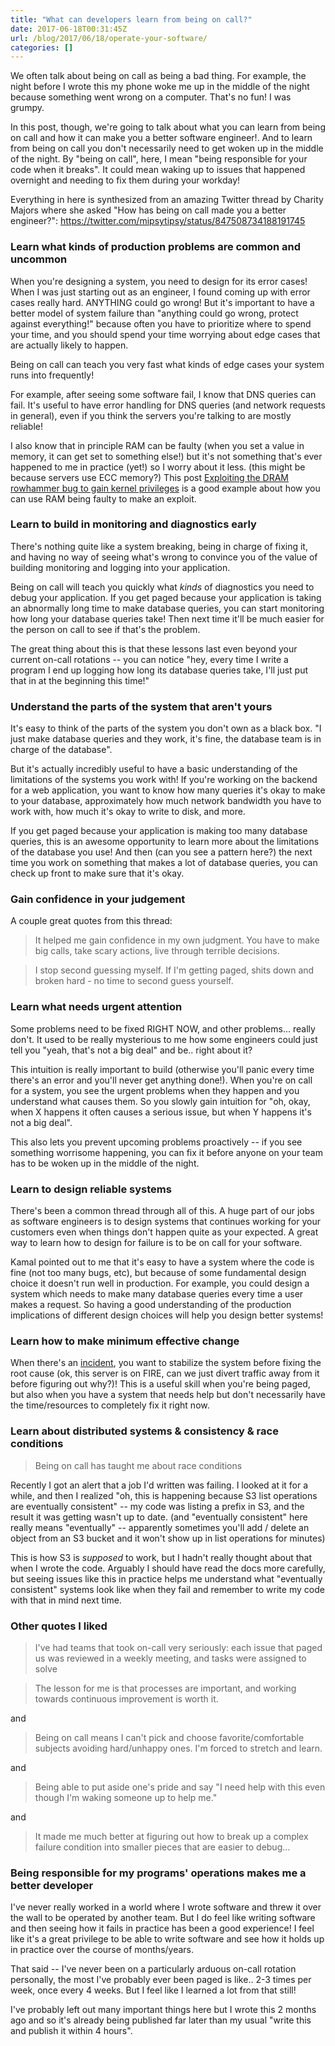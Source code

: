 ```yaml
---
title: "What can developers learn from being on call?"
date: 2017-06-18T00:31:45Z
url: /blog/2017/06/18/operate-your-software/
categories: []
---
```


We often talk about being on call as being a bad thing. For example, the night
before I wrote this my phone woke me up in the middle of the night because
something went wrong on a computer. That's no fun! I was grumpy.
 
In this post, though, we're going to talk about what you can learn from being
on call and how it can make you a better software engineer!. And to learn from
being on call you don't necessarily need to get woken up in the middle of the
night. By "being on call", here, I mean "being responsible for your code when
it breaks". It could mean waking up to issues that happened overnight and
needing to fix them during your workday!
 
Everything in here is synthesized from an amazing Twitter thread by Charity Majors where she asked "How has being on call made you a better engineer?": https://twitter.com/mipsytipsy/status/847508734188191745
 
 
### Learn what kinds of production problems are common and uncommon
 
When you're designing a system, you need to design for its error cases! When I
was just starting out as an engineer, I found coming up with error cases really
hard. ANYTHING could go wrong! But it's important to have a better model of
system failure than "anything could go wrong, protect against everything!"
because often you have to prioritize where to spend your time, and you should
spend your time worrying about edge cases that are actually likely to happen.
 
Being on call can teach you very fast what kinds of edge cases your system runs
into frequently!
 
For example, after seeing some software fail, I know that DNS queries can fail.
It's useful to have error handling for DNS queries (and network requests in
general), even if you think the servers you're talking to are mostly reliable!
 
I also know that in principle RAM can be faulty (when you set a value in memory, it can get set to something else!) but it's not something that's ever happened to me in practice (yet!) so I worry about it less. (this might be because servers use ECC memory?) This post [Exploiting the DRAM rowhammer bug to gain kernel privileges](https://googleprojectzero.blogspot.ca/2015/03/exploiting-dram-rowhammer-bug-to-gain.html) is a good example about how you can use RAM being faulty to make an exploit.
 
### Learn to build in monitoring and diagnostics early
 
There's nothing quite like a system breaking, being in charge of fixing it, and
having no way of seeing what's wrong to convince you of the value of building
monitoring and logging into your application.
 
Being on call will teach you quickly what *kinds* of diagnostics you need to
debug your application. If you get paged because your application is taking an
abnormally long time to make database queries, you can start monitoring how
long your database queries take! Then next time it'll be much easier for the
person on call to see if that's the problem. 
 
The great thing about this is that these lessons last even beyond your current
on-call rotations -- you can notice "hey, every time I write a program I end up
logging how long its database queries take, I'll just put that in at the
beginning this time!"
 
### Understand the parts of the system that aren't yours
 
It's easy to think of the parts of the system you don't own as a black box. "I
just make database queries and they work, it's fine, the database team is in
charge of the database".
 
But it's actually incredibly useful to have a basic understanding of the
limitations of the systems you work with! If you're working on the backend for
a web application, you want to know how many queries it's okay to make to your
database, approximately how much network bandwidth you have to work with, how
much it's okay to write to disk, and more.
 
If you get paged because your application is making too many database queries,
this is an awesome opportunity to learn more about the limitations of the
database you use! And then (can you see a pattern here?) the next time you work
on something that makes a lot of database queries, you can check up front to
make sure that it's okay.
 
 
### Gain confidence in your judgement
 
A couple great quotes from this thread:
 
> It helped me gain confidence in my own judgment. You have to make big calls, take scary actions, live through terrible decisions.
 
> I stop second guessing myself. If I'm getting paged, shits down and broken hard - no time to second guess yourself.
 
### Learn what needs urgent attention
 
Some problems need to be fixed RIGHT NOW, and other problems... really don't.
It used to be really mysterious to me how some engineers could just tell you
"yeah, that's not a big deal" and be.. right about it?
 
This intuition is really important to build (otherwise you'll panic every time
there's an error and you'll never get anything done!). When you're on call for
a system, you see the urgent problems when they happen and you understand what
causes them. So you slowly gain intuition for "oh, okay, when X happens it
often causes a serious issue, but when Y happens it's not a big deal".
 
This also lets you prevent upcoming problems proactively -- if you see
something worrisome happening, you can fix it before anyone on your team has to
be woken up in the middle of the night. 
 
 
### Learn to design reliable systems
 
There's been a common thread through all of this. A huge part of our jobs as
software engineers is to design systems that continues working for your
customers even when things don't happen quite as your expected. A great way to
learn how to design for failure is to be on call for your software.
 
Kamal pointed out to me that it's easy to have a system where the code is fine
(not too many bugs, etc), but because of some fundamental design choice it
doesn't run well in production. For example, you could design a system which
needs to make many database queries every time a user makes a request. So
having a good understanding of the production implications of different design
choices will help you design better systems!
 
### Learn how to make minimum effective change
 
When there's an
[incident](https://increment.com/on-call/when-the-pager-goes-off/), you want to
stabilize the system before fixing the root cause (ok, this server is on FIRE,
can we just divert traffic away from it before figuring out why?)! This is a
useful skill when you're being paged, but also when you have a system that
needs help but don't necessarily have the time/resources to completely fix it
right now.
 
 
### Learn about distributed systems & consistency & race conditions
 
> Being on call has taught me about race conditions
 
Recently I got an alert that a job I'd written was failing. I looked at it for
a while, and then I realized "oh, this is happening because S3 list operations
are eventually consistent" -- my code was listing a prefix in S3, and the
result it was getting wasn't up to date. (and "eventually consistent" here
really means "eventually" -- apparently sometimes you'll add / delete an object
from an S3 bucket and it won't show up in list operations for minutes)
 
This is how S3 is _supposed_ to work, but I hadn't really thought about that
when I wrote the code.  Arguably I should have read the docs more carefully,
but seeing issues like this in practice helps me understand what "eventually
consistent" systems look like when they fail and remember to write my code with
that in mind next time.
 
### Other quotes I liked

> I've had teams that took on-call very seriously: each issue that paged
> us was reviewed in a weekly meeting, and tasks were assigned to solve

> The lesson for me is that processes are important, and working towards
> continuous improvement is worth it.

and

> Being on call means I can't pick and choose favorite/comfortable subjects
> avoiding hard/unhappy ones. I'm forced to stretch and learn.

and 

> Being able to put aside one's pride and say "I need help with this
> even though I'm waking someone up to help me."

and

> It made me much better at figuring out how to break up a complex
> failure condition into smaller pieces that are easier to debug...

### Being responsible for my programs' operations makes me a better developer
 
I've never really worked in a world where I wrote software and threw it over
the wall to be operated by another team. But I do feel like writing software
and then seeing how it fails in practice has been a good experience! I feel
like it's a great privilege to be able to write software and see how it
holds up in practice over the course of months/years.

That said -- I've never been on a particularly arduous on-call rotation
personally, the most I've probably ever been paged is like.. 2-3 times per
week, once every 4 weeks. But I feel like I learned a lot from that still!

I've probably left out many important things here but I wrote this 2 months ago
and so it's already being published far later than my usual "write this and
publish it within 4 hours".
